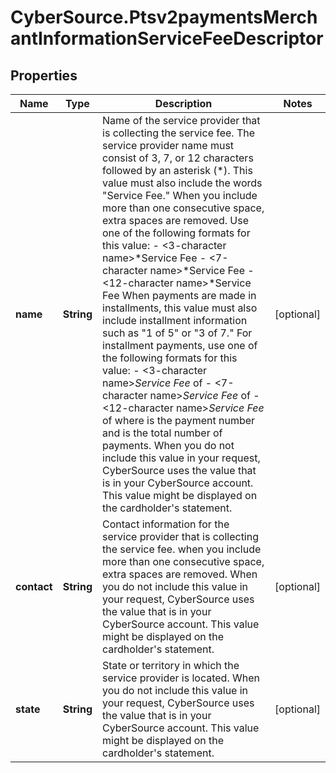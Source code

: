 # CyberSource.Ptsv2paymentsMerchantInformationServiceFeeDescriptor

## Properties
Name | Type | Description | Notes
------------ | ------------- | ------------- | -------------
**name** | **String** | Name of the service provider that is collecting the service fee. The service provider name must consist of 3, 7, or 12 characters followed by an asterisk (*). This value must also include the words \"Service Fee.\"  When you include more than one consecutive space, extra spaces are removed. Use one of the following formats for this value: - <3-character name>*Service Fee - <7-character name>*Service Fee - <12-character name>*Service Fee  When payments are made in installments, this value must also include installment information such as \"1 of 5\" or \"3 of 7.\" For installment payments, use one of the following formats for this value: - <3-character name>*Service Fee*<N> of <M> - <7-character name>*Service Fee*<N> of <M> - <12-character name>*Service Fee*<N> of <M>  where <N> is the payment number and <M> is the total number of payments.  When you do not include this value in your request, CyberSource uses the value that is in your CyberSource account.  This value might be displayed on the cardholder's statement.  | [optional] 
**contact** | **String** | Contact information for the service provider that is collecting the service fee. when you include more than one consecutive space, extra spaces are removed.  When you do not include this value in your request, CyberSource uses the value that is in your CyberSource account.  This value might be displayed on the cardholder's statement.  | [optional] 
**state** | **String** | State or territory in which the service provider is located.  When you do not include this value in your request, CyberSource uses the value that is in your CyberSource account.  This value might be displayed on the cardholder's statement.  | [optional] 


